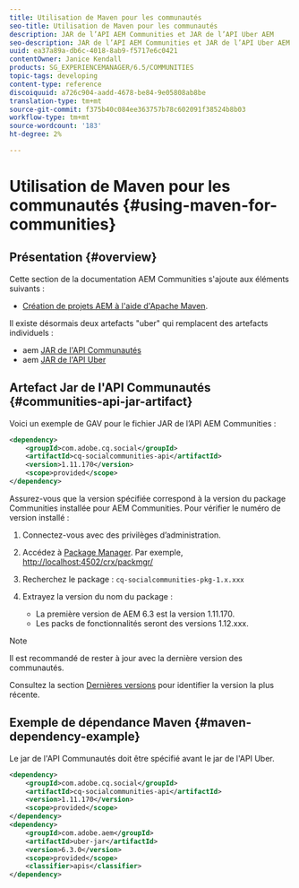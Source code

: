 ```yaml
---
title: Utilisation de Maven pour les communautés
seo-title: Utilisation de Maven pour les communautés
description: JAR de l’API AEM Communities et JAR de l’API Uber AEM
seo-description: JAR de l’API AEM Communities et JAR de l’API Uber AEM
uuid: ea37a89a-db6c-4018-8ab9-f5717e6c0421
contentOwner: Janice Kendall
products: SG_EXPERIENCEMANAGER/6.5/COMMUNITIES
topic-tags: developing
content-type: reference
discoiquuid: a726c904-aadd-4678-be84-9e05808ab8be
translation-type: tm+mt
source-git-commit: f375b40c084ee363757b78c602091f38524b8b03
workflow-type: tm+mt
source-wordcount: '183'
ht-degree: 2%

---
```



# Utilisation de Maven pour les communautés {#using-maven-for-communities}

## Présentation {#overview}

Cette section de la documentation AEM Communities s&#39;ajoute aux éléments suivants :

* [Création de projets AEM à l&#39;aide d&#39;Apache Maven](../../help/sites-developing/ht-projects-maven.md).

Il existe désormais deux artefacts &quot;uber&quot; qui remplacent des artefacts individuels :

* aem [JAR de l&#39;API Communautés](#communities-api-jar-artifact)
* aem [JAR de l&#39;API Uber](../../help/sites-developing/ht-projects-maven.md#what-is-the-uberjar)

## Artefact Jar de l&#39;API Communautés {#communities-api-jar-artifact}

Voici un exemple de GAV pour le fichier JAR de l’API AEM Communities :

```xml
<dependency>
    <groupId>com.adobe.cq.social</groupId>
    <artifactId>cq-socialcommunities-api</artifactId>
    <version>1.11.170</version>
    <scope>provided</scope>
</dependency>
```

Assurez-vous que la version spécifiée correspond à la version du package Communities installée pour AEM Communities. Pour vérifier le numéro de version installé :

1. Connectez-vous avec des privilèges d’administration.
1. Accédez à [Package Manager](../../help/sites-administering/package-manager.md). Par exemple, [http://localhost:4502/crx/packmgr/](http://localhost:4502/crx/packmgr/)

1. Recherchez le package : `cq-socialcommunities-pkg-1.x.xxx`
1. Extrayez la version du nom du package :
   * La première version de AEM 6.3 est la version 1.11.170.
   * Les packs de fonctionnalités seront des versions 1.12.xxx.

>[!NOTE]
>
>Il est recommandé de rester à jour avec la dernière version des communautés.
>
>Consultez la section [Dernières versions](deploy-communities.md#latest-releases) pour identifier la version la plus récente.

## Exemple de dépendance Maven {#maven-dependency-example}

Le jar de l&#39;API Communautés doit être spécifié avant le jar de l&#39;API Uber.

```xml
<dependency>
    <groupId>com.adobe.cq.social</groupId>
    <artifactId>cq-socialcommunities-api</artifactId>
    <version>1.11.170</version>
    <scope>provided</scope>
</dependency>
<dependency>
    <groupId>com.adobe.aem</groupId>
    <artifactId>uber-jar</artifactId>
    <version>6.3.0</version>
    <scope>provided</scope>
    <classifier>apis</classifier>
</dependency>
```
